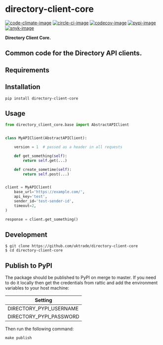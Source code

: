 # directory-client-core

[![code-climate-image]][code-climate]
[![circle-ci-image]][circle-ci]
[![codecov-image]][codecov]
[![pypi-image]][pypi]
[![snyk-image]][snyk]

**Directory Client Core.**

Common code for the Directory API clients.
---

## Requirements

## Installation

```shell
pip install directory-client-core
```

## Usage

```python
from directory_client_core.base import AbstractAPIClient


class MyAPIClient(AbstractAPIClient):

    version = 1  # passed as a header in all requests

    def get_something(self):
        return self.get(...)

    def create_sometime(self):
        return self.post(...)


client = MyAPIClient(
    base_url='https://example.com/',
    api_key='test',
    sender_id='test-sender-id',
    timeout=2,
)

response = client.get_something()
```

## Development

    $ git clone https://github.com/uktrade/directory-client-core
    $ cd directory-client-core

## Publish to PyPI

The package should be published to PyPI on merge to master. If you need to do it locally then get the credentials from rattic and add the environment variables to your host machine:

| Setting                     |
| --------------------------- |
| DIRECTORY_PYPI_USERNAME     |
| DIRECTORY_PYPI_PASSWORD     |


Then run the following command:

    make publish


[code-climate-image]: https://codeclimate.com/github/uktrade/directory-client-core/badges/issue_count.svg
[code-climate]: https://codeclimate.com/github/uktrade/directory-client-core

[circle-ci-image]: https://circleci.com/gh/uktrade/directory-client-core/tree/master.svg?style=svg
[circle-ci]: https://circleci.com/gh/uktrade/directory-client-core/tree/master

[codecov-image]: https://codecov.io/gh/uktrade/directory-client-core/branch/master/graph/badge.svg
[codecov]: https://codecov.io/gh/uktrade/directory-client-core

[pypi-image]: https://badge.fury.io/py/directory-client-core.svg
[pypi]: https://badge.fury.io/py/directory-client-core

[snyk-image]: https://snyk.io/test/github/uktrade/directory-client-core/badge.svg
[snyk]: https://snyk.io/test/github/uktrade/directory-client-core
